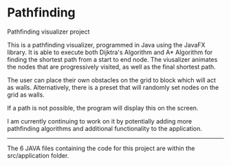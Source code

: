 # Pathfinding
Pathfinding visualizer project

This is a pathfinding visualizer, programmed in Java using the JavaFX library. It is able to execute both Dijktra's Algorithm and A* Algorithm for finding the shortest path from a start to end node. The viusalizer animates the nodes that are progressively visited, as well as the final shortest path.

The user can place their own obstacles on the grid to block which will act as walls. Alternatively, there is a preset that will randomly set nodes on the grid as walls.

If a path is not possible, the program will display this on the screen.

I am currently continuing to work on it by potentially adding more pathfinding algorithms and additional functionality to the application.

-------------------------------------------

The 6 JAVA files containing the code for this project are within the src/application folder.

